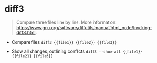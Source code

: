 # diff3
> Compare three files line by line.
> More information: <https://www.gnu.org/software/diffutils/manual/html_node/Invoking-diff3.html>.

- Compare files
`diff3 {{file1}} {{file2}} {{file3}}`

- Show all changes, outlining conflicts
`diff3 --show-all {{file1}} {{file2}} {{file3}}`

